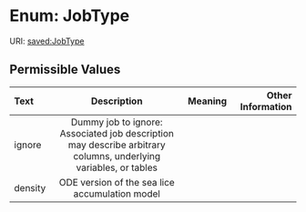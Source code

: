 
# Enum: JobType



URI: [saved:JobType](https://marine.gov.scot/metadata/saved/schema/JobType)


## Permissible Values

| Text | Description | Meaning | Other Information |
| :--- | :---: | :---: | ---: |
| ignore | Dummy job to ignore: Associated job description may describe arbitrary columns, underlying variables, or tables |  |  |
| density | ODE version of the sea lice accumulation model |  |  |

